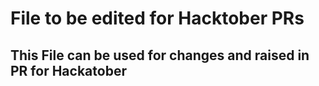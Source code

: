# File to be edited for Hacktober PRs
## This File can be used for changes and raised in PR for Hackatober
